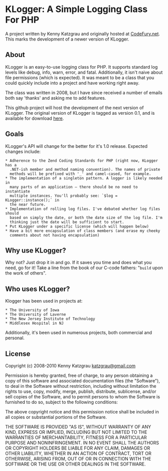 # KLogger: A Simple Logging Class For PHP

A project written by Kenny Katzgrau and originally hosted at
[CodeFury.net](http://codefury.net/projects/klogger/). This marks the
development of a newer version of KLogger.

## About

KLogger is an easy-to-use logging class for PHP. It supports standard log levels
like debug, info, warn, error, and fatal. Additionally, it isn't naive about
file permissions (which is expected). It was meant to be a class that you could
quickly include into a project and have working right away.

The class was written in 2008, but I have since received a number of emails both
say 'thanks' and asking me to add features.

This github project will host the development of the next version of KLogger.
The original version of KLogger is tagged as version 0.1, and is available for
download [here](http://github.com/katzgrau/KLogger/downloads).

## Goals

KLogger's API will change for the better for it's 1.0 release. Expected changes
include:

    * Adherence to the Zend Coding Standards for PHP (right now, KLogger has a
      .NET-ish member and method naming convention). The names of private
      methods will be prefixed with '_' and camel-cased, for example.
    * The implementation of a singleton pattern. A logger is likely needed in
      many parts of an application — there should be no need to instantiate
      multiple instances. You'll probably see: `$log = KLogger::instance();` in
      the near future.
    * Implementation of rolling log files. I've debated whether log files should
      based on simply the date, or both the date size of the log file. I'm
      thinking just the date will be sufficient to start.
    * Put KLogger under a specific license (which will happen below)
    * Have a bit more encapsulation of class members (and erase my cheeky
      comments about not having encapsulation)

## Why use KLogger?

Why not? Just drop it in and go. If it saves you time and does what you need,
go for it! Take a line from the book of our C-code fathers: "`build` upon the
work of others".

## Who uses KLogger?

Klogger has been used in projects at:

    * The University of Iowa
    * The University of Laverne
    * The New Jersey Institute of Technology
    * Middlesex Hospital in NJ

Additionally, it's been used in numerous projects, both commercial and personal.

## License

Copyright (c) 2008-2010 Kenny Katzgrau <katzgrau@gmail.com>

Permission is hereby granted, free of charge, to any person obtaining a copy
of this software and associated documentation files (the "Software"), to deal
in the Software without restriction, including without limitation the rights
to use, copy, modify, merge, publish, distribute, sublicense, and/or sell
copies of the Software, and to permit persons to whom the Software is
furnished to do so, subject to the following conditions:

The above copyright notice and this permission notice shall be included in
all copies or substantial portions of the Software.

THE SOFTWARE IS PROVIDED "AS IS", WITHOUT WARRANTY OF ANY KIND, EXPRESS OR
IMPLIED, INCLUDING BUT NOT LIMITED TO THE WARRANTIES OF MERCHANTABILITY,
FITNESS FOR A PARTICULAR PURPOSE AND NONINFRINGEMENT. IN NO EVENT SHALL THE
AUTHORS OR COPYRIGHT HOLDERS BE LIABLE FOR ANY CLAIM, DAMAGES OR OTHER
LIABILITY, WHETHER IN AN ACTION OF CONTRACT, TORT OR OTHERWISE, ARISING FROM,
OUT OF OR IN CONNECTION WITH THE SOFTWARE OR THE USE OR OTHER DEALINGS IN
THE SOFTWARE.